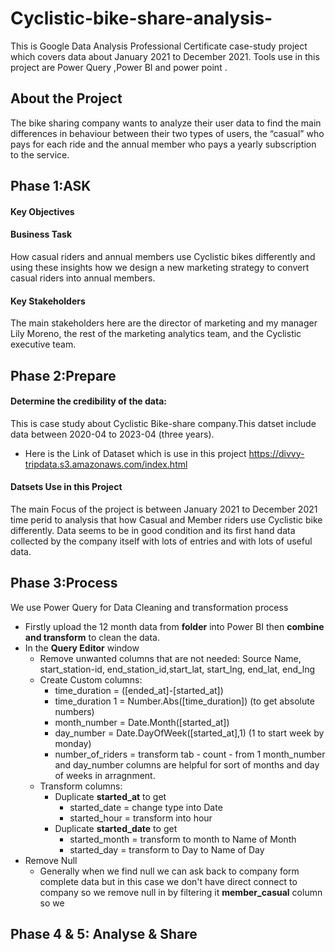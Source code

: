 # Cyclistic-bike-share-analysis-
This is  Google Data Analysis Professional Certificate case-study project which covers data about January 2021 to December 2021. Tools use in this project are Power Query ,Power BI and power point .
## About the Project
The bike sharing company wants to analyze their user data to find the main differences in behaviour between their two types of users, the “casual” who pays for each ride and the annual member who pays a yearly subscription to the service.

## Phase 1:ASK
#### Key Objectives
#### Business Task
How casual riders and annual members use Cyclistic bikes differently and using these insights how we  design a new marketing strategy to convert casual riders into annual members.
#### Key Stakeholders
The main stakeholders here are the director of marketing and my manager Lily Moreno, the rest of the marketing analytics team, and the Cyclistic executive team.

## Phase 2:Prepare
#### Determine the credibility of the data:
This is case study about Cyclistic Bike-share company.This datset include data between 2020-04 to 2023-04 (three years).
* Here is the Link of Dataset which is use in this project https://divvy-tripdata.s3.amazonaws.com/index.html
#### Datsets Use in this Project
The main Focus of the project is between January 2021 to December 2021 time perid to analysis that how Casual and Member riders use Cyclistic bike differently. Data seems to be in good condition and its first hand data collected by the company itself with lots of entries and with lots of useful data.

## Phase 3:Process
We use Power Query for Data Cleaning and transformation process 
* Firstly upload the 12 month data from **folder** into Power BI then **combine and transform** to clean the data.
* In the  **Query Editor** window
  * Remove unwanted columns that are not needed: Source Name, start_station-id, end_station_id,start_lat, start_lng, end_lat, end_lng
  * Create Custom columns:
    * time_duration = ([ended_at]-[started_at])
    * time_duration 1 = Number.Abs([time_duration])  (to get absolute numbers)
    * month_number = Date.Month([started_at])
    * day_number = Date.DayOfWeek([started_at],1)    (1 to start week by monday)
    * number_of_riders = transform tab - count - from 1
  month_number and day_number columns  are helpful for sort of months and day of weeks in arragnment.
  * Transform columns: 
    * Duplicate **started_at** to get
      * started_date = change type into Date
      * started_hour = transform into hour
    * Duplicate **started_date** to get
      * started_month = transform to month to Name of Month
      * started_day =  transform to Day to Name of Day
 * Remove Null 
   * Generally when we find null we can ask back to company form complete data but in this case we don't have direct connect to company so we remove null in by filtering it **member_casual** column so we 

## Phase 4 & 5: Analyse & Share

  
